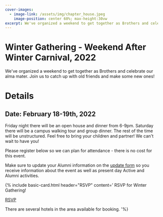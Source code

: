 ```yaml
---
cover-images:
  - image-link: /assets/img/chapter_house.jpeg
    image-position: center 60%; max-height:30vw
excerpt: We've organized a weekend to get together as Brothers and celebrate our alma mater. Join us to catch up with old friends and make some new ones!
---
```


# Winter Gathering - Weekend After Winter Carnival, 2022

We've organized a weekend to get together as Brothers and celebrate our alma mater. Join us to catch up with old friends and make some new ones!

# Details
## Date: February 18-19th, 2022

Friday night there will be an open house and dinner from 6-9pm. Saturday there will be a campus walking tour and group dinner. The rest of the time will be unstructured. Feel free to bring your children and partner! 
We can't wait to have you!

Please register below so we can plan for attendance - there is no cost for this event.

Make sure to update your Alumni information on the [update form](http://infoupdate.mtutriangle.org/) so you receive information about the event as well as present day Active and Alumni activities.

<!-- bottom cards -->
<div class="row mt-5 mx-4">
  <div class="col-lg-4"></div>
  <div class="col-lg-4 mb-5">
    {% include basic-card.html header="RSVP" content='
RSVP for Winter Gathering!

<a class="btn btn-primary" href="http://sforce.co/3m4WwwY" role="button">RSVP</a>

There are several hotels in the area available for booking.
    '%}
  </div>
  <div class="col-lg-4"></div>
</div>
